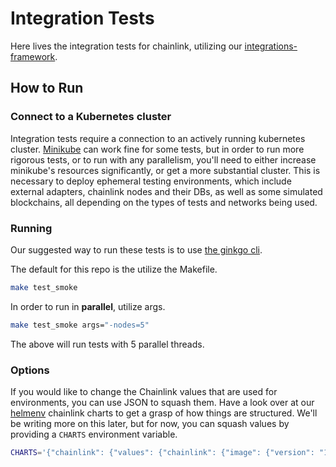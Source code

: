 # Integration Tests

Here lives the integration tests for chainlink, utilizing our [integrations-framework](https://github.com/smartcontractkit/integrations-framework).

## How to Run

### Connect to a Kubernetes cluster

Integration tests require a connection to an actively running kubernetes cluster. [Minikube](https://minikube.sigs.k8s.io/docs/start/)
can work fine for some tests, but in order to run more rigorous tests, or to run with any parallelism, you'll need to either
increase minikube's resources significantly, or get a more substantial cluster.
This is necessary to deploy ephemeral testing environments, which include external adapters, chainlink nodes and their DBs,
as well as some simulated blockchains, all depending on the types of tests and networks being used.

### Running

Our suggested way to run these tests is to use [the ginkgo cli](https://onsi.github.io/ginkgo/#the-ginkgo-cli).

The default for this repo is the utilize the Makefile.

```sh
make test_smoke
```

In order to run in **parallel**, utilize args.

```sh
make test_smoke args="-nodes=5"
```

The above will run tests with 5 parallel threads.

### Options

If you would like to change the Chainlink values that are used for environments, you can use JSON to squash them. Have a look over at our [helmenv](https://github.com/smartcontractkit/helmenv/) chainlink charts to get a grasp of how things are structured. We'll be writing more on this later, but for now, you can squash values by providing a `CHARTS` environment variable.

```sh
CHARTS='{"chainlink": {"values": {"chainlink": {"image": {"version": "1.0.1"}}}}}' make test_smoke args="-nodes=5"
```
